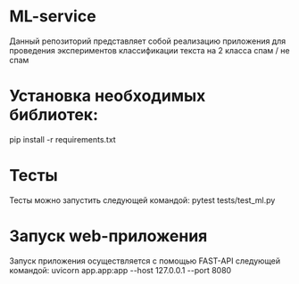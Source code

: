 # ML-service
Данный репозиторий представляет собой реализацию приложения для проведения экспериментов классификации текста на 2 класса спам / не спам
# Установка необходимых библиотек:
pip install -r requirements.txt
# Тесты 
Тесты можно запустить следующей командой:
pytest tests/test_ml.py
# Запуск web-приложения
Запуск приложения осуществляется с помощью FAST-API следующей командой:
uvicorn app.app:app --host 127.0.0.1 --port 8080
